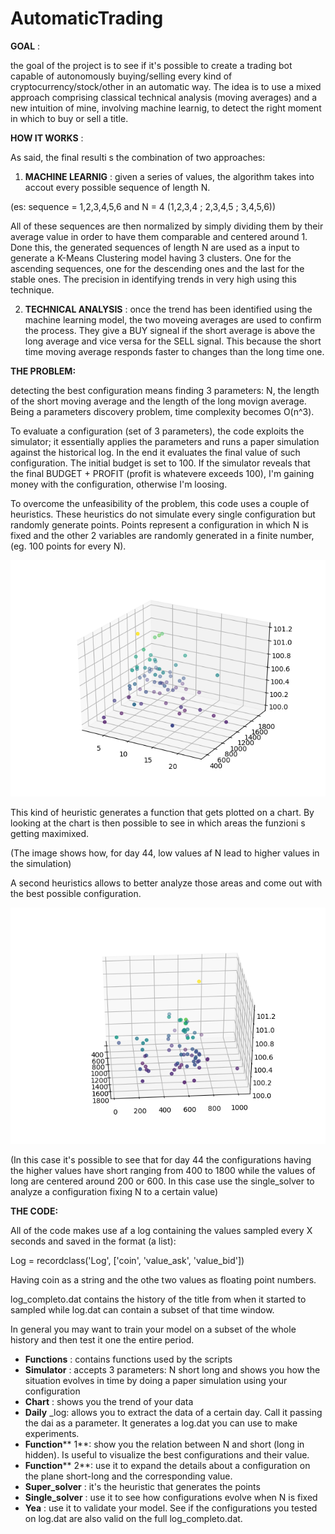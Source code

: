 # AutomaticTrading

**GOAL** :

the goal of the project is to see if it&#39;s possible to create a trading bot capable of autonomously buying/selling every kind of cryptocurrency/stock/other in an automatic way. The idea is to use a mixed approach comprising classical technical analysis (moving averages) and a new intuition of mine, involving machine learnig, to detect the right moment in which to buy or sell a title.

**HOW IT WORKS** :

As said, the final resulti s the combination of two approaches:

1. **MACHINE LEARNIG** : given a series of values, the algorithm takes into accout every possible sequence of  length N.

(es: sequence = 1,2,3,4,5,6 and N = 4 (1,2,3,4 ; 2,3,4,5 ; 3,4,5,6))

All of these sequences are then normalized by simply dividing them by their average value in order to have them comparable and centered around 1.
Done this, the generated sequences of length N are used as a input to generate a K-Means Clustering model having 3 clusters. One for the ascending sequences, one for the descending ones and the last for the stable ones. The precision in identifying trends in very high using this technique.

2. **TECHNICAL ANALYSIS** : once the trend has been identified using the machine learning model, the two moveing averages are used to confirm the process. They give a BUY signeal if the short average is above the long average and vice versa for the SELL signal. This because the short time moving average responds faster to changes than the long time one.

**THE PROBLEM:**

detecting the best configuration means finding 3 parameters: N, the length of the short moving average and the length of the long movign average. Being a parameters discovery problem, time complexity becomes O(n^3).

To evaluate a configuration (set of 3 parameters), the code exploits the simulator; it essentially applies the parameters and runs a paper simulation against the historical log. In the end it evaluates the final value of such configuration. The initial budget is set to 100. If the simulator reveals that the final BUDGET + PROFIT (profit is whatevere exceeds 100), I&#39;m gaining money with the configuration, otherwise I&#39;m loosing.

To overcome the unfeasibility of the problem, this code uses a couple of heuristics. These heuristics do not simulate every single configuration but randomly generate points. Points represent a configuration in which N is fixed and the other 2 variables are randomly generated in a finite number, (eg. 100 points for every N).

 ![Alt text](Figure_1.png?raw=true)

This kind of heuristic generates a function that gets plotted on a chart. By looking at the chart is then possible to see in which areas the funzioni s getting maximixed.

(The image shows how, for day 44, low values af N lead to higher values in the simulation)

A second heuristics allows to better analyze those areas and come out with the best possible configuration.

 ![Alt text](Figure_2.png?raw=true)

(In this case it&#39;s possible to see that for day 44 the configurations having the higher values have short ranging from 400 to 1800 while the values of long are centered around 200 or 600. In this case use the single\_solver to analyze a configuration fixing N to a certain value)

**THE CODE:**

All of the code makes use af a log containing the values sampled every X seconds and saved in the format (a list):

Log = recordclass(&#39;Log&#39;, [&#39;coin&#39;, &#39;value\_ask&#39;, &#39;value\_bid&#39;])

Having coin as a string and the othe two values as floating point numbers.

log\_completo.dat contains the history of the title from when it started to sampled while log.dat can contain a subset of that time window.

In general you may want to train your model on a subset of the whole history and then test it one the entire period.

- **Functions** : contains functions used by the scripts
- **Simulator** : accepts 3 parameters: N short long and shows you how the situation evolves in time by doing a paper simulation using your configuration
- **Chart** : shows you the trend of your data
- **Daily** \_log: allows you to extract the data of a certain day. Call it passing the dai as a parameter. It generates a log.dat you can use to make experiments.
- **Function**** 1**: show you the relation between N and short (long in hidden). Is useful to visualize the best configurations and their value.
- **Function**** 2**: use it to expand the details about a configuration on the plane short-long and the corresponding value.
- **Super\_solver** : it&#39;s the heuristic that generates the points
- **Single\_solver** : use it to see how configurations evolve when N is fixed
- **Yea** : use it to validate your model. See if the configurations you tested on log.dat are also valid on the full log\_completo.dat.

